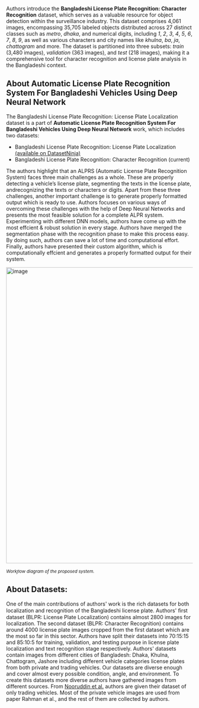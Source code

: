 Authors introduce the **Bangladeshi License Plate Recognition: Character Recognition** dataset, which serves as a valuable resource for object detection within the surveillance industry. This dataset comprises 4,061 images, encompassing 35,705 labeled objects distributed across 27 distinct classes such as *metro*, *dhaka*, and numerical digits, including *1*, *2*, *3*, *4*, *5*, *6*, *7*, *8*, *9*, as well as various characters and city names like *khulna*, *ba*, *ja*, *chattogram* and more. The dataset is partitioned into three subsets: *train* (3,480 images), *validation* (363 images), and *test* (218 images), making it a comprehensive tool for character recognition and license plate analysis in the Bangladeshi context.

## About Automatic License Plate Recognition System For Bangladeshi Vehicles Using Deep Neural Network

The Bangladeshi License Plate Recognition: License Plate Localization dataset is a part of **Automatic License Plate Recognition System For Bangladeshi Vehicles Using Deep Neural Network** work, which includes two datasets:

- Bangladeshi License Plate Recognition: License Plate Localization [(available on DatasetNinja)](https://datasetninja.com/bangladeshi-license-plate-recognition-localization)
- Bangladeshi License Plate Recognition: Character Recognition (current)

The authors highlight that an ALPRS (Automatic License Plate Recognition System) faces three main challenges as a whole. These are properly detecting a vehicle’s license plate, segmenting the texts in the license plate, andrecognizing the texts or characters or digits. Apart from these three challenges, another important challenge is to generate properly formatted output which is ready to use. Authors focuses on various ways of overcoming these challenges with the help of Deep Neural Networks and presents the most feasible solution for a complete ALPR system. Experimenting with different DNN models, authors have come up with the most effcient & robust solution in every stage. Authors have merged the segmentation phase with the recognition phase to make this process easy. By doing such, authors can save a lot of time and computational effort. Finally, authors have presented their custom algorithm, which is computationally effcient and generates a properly formatted output for their system.

<img src="https://i.ibb.co/ZMPKRDm/Screenshot-2023-10-25-132816.png" alt="image" width="800">

<span style="font-size: smaller; font-style: italic;">Workﬂow diagram of the proposed system.</span>

## About Datasets:

One of the main contributions of authors' work is the rich datasets for both localization and recognition of the Bangladeshi license plate. Authors' ﬁrst dataset (BLPR: License Plate Localization) contains almost 2800 images for localization. The second dataset (BLPR: Character Recognition) contains around 4000 license plate images cropped from the first dataset which are the most so far in this sector. Authors have split their datasets into 70:15:15 and 85:10:5 for training, validation, and testing purpose in license plate localization and text recognition stage respectively. Authors' datasets contain images from different cities of Bangladesh: Dhaka, Khulna, Chattogram, Jashore including different vehicle categories license plates from both private and trading vehicles. Our datasets are diverse enough and cover almost every possible condition, angle, and environment. To create this datasets more diverse authors have gathered images from different sources. From [Nooruddin et al.](https://www.researchgate.net/publication/350689395_A_Bangladeshi_License_Plate_Detection_System_Based_on_Extracted_Color_Features) authors are given their dataset of only trading vehicles. Most of the private vehicle images are used from paper Rahman et al., and the rest of them are collected by authors.
